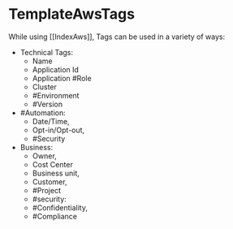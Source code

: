 # TemplateAwsTags

While using [[IndexAws]], Tags can be used in a variety of ways:

* Technical Tags:
  * Name
  * Application Id
  * Application #Role
  * Cluster
  * #Environment
  * #Version
* #Automation:
  * Date/Time,
  * Opt-in/Opt-out,
  * #Security
* Business:
  * Owner,
  * Cost Center
  * Business unit,
  * Customer,
  * #Project
  * #security:
  * #Confidentiality,
  * #Compliance
